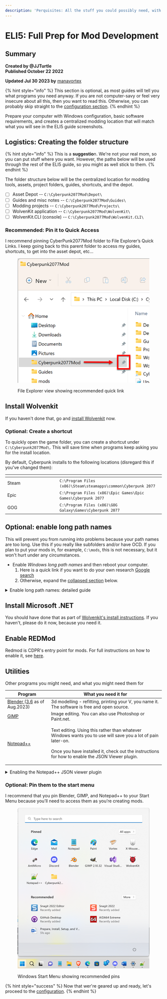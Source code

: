 ```yaml
---
description: 'Perquisites: All the stuff you could possibly need, with download links'
---
```


# ELI5: Full Prep for Mod Development

## Summary

**Created by @JJTurtle**\
**Published October 22 2022**

**Updated Jul 30 2023 by** [manavortex](http://127.0.0.1:5000/u/NfZBoxGegfUqB33J9HXuCs6PVaC3 "mention")

{% hint style="info" %}
This section is optional, as most guides will tell you what programs you need anyway. If you are not computer-savy or feel very insecure about all this, then you want to read this. Otherwise, you can probably skip straight to the [configuration section](configure-modding-tools.md).
{% endhint %}

Prepare your computer with Windows configuration, basic software requirements, and creates a centralized modding location that will match what you will see in the ELI5 guide screenshots.

## Logistics: Creating the folder structure

{% hint style="info" %}
This is a **suggestio**n. We're not your real mom, so you can put stuff where you want. However, the paths below will be used through the rest of the ELI5 guide, so you might as well stick to them.
{% endhint %}

The folder structure below will be the centralized location for modding tools, assets, project folders, guides, shortcuts, and the depot.

* [ ] Asset Depot -- `C:\Cyberpunk2077Mod\Depot\`
* [ ] Guides and misc notes -- `C:\Cyberpunk2077Mod\Guides\`
* [ ] Modding projects -- `C:\Cyberpunk2077Mod\Projects\`
* [ ] WolvenKit application -- `C:\Cyberpunk2077Mod\WolvenKit\`
* [ ] WolvenKit.CLI (console) -- `C:\Cyberpunk2077Mod\WolvenKit.CLI\`

### Recommended: Pin it to Quick Access

I recommend pinning CyberPunk2077Mod folder to File Explorer’s Quick Links. I keep going back to this parent folder to access my guides, shortcuts, to get into the asset depot, etc...

<div align="left">

<figure><img src="../../.gitbook/assets/ELI5_GetStart_Prep_S12.png" alt=""><figcaption><p>File Explorer view showing recommended quick link</p></figcaption></figure>

</div>

## Install Wolvenkit

If you haven't done that, go and [install Wolvenkit](../download.md) now.

### Optional: Create a shortcut

To quickly open the game folder, you can create a shortcut under `C:\Cyberpunk2077Mod\`. This will save time when programs keep asking you for the install location.

By default, Cyberpunk installs to the following locations (disregard this if you've changed them):

<table><thead><tr><th width="154"></th><th></th></tr></thead><tbody><tr><td>Steam</td><td><code>C:\Program Files (x86)\Steam\steamapps\common\Cyberpunk 2077</code></td></tr><tr><td>Epic</td><td><code>C:\Program Files (x86)\Epic Games\Epic Games\Cyberpunk 2077</code></td></tr><tr><td>GOG</td><td><code>C:\Program Files (x86)\GOG Galaxy\Games\Cyberpunk 2077</code></td></tr></tbody></table>

## Optional: enable long path names

This will prevent you from running into problems because your path names are too long. Use this if you really like subfolders and/or have OCD. If you plan to put your mods in, for example, `C:\mods`, this is not necessary, but it won't hurt under any circumstances.

* Enable _Windows long path names_ and then reboot your computer.&#x20;
  1. Here is a quick link if you want to do your own research [Google search](https://www.google.com/search?q=enable+Windows+long+path+names)
  2. Otherwise, expand the [collapsed section](prep-your-computer.md#enable-long-path-names-detailed-guide) below.

<details>

<summary>Enable long path names: detailed guide</summary>

*   **Step 1**: Run PowerShell as an administrator

    <figure><img src="../../.gitbook/assets/ELI5_GetStart_Prep_S01-01.png" alt=""><figcaption></figcaption></figure>
*   **Step 2:** Copy and paste the below command into PowerShell and press the enter key

    > New-ItemProperty -Path "HKLM:\SYSTEM\CurrentControlSet\Control\FileSystem" -Name "LongPathsEnabled" -Value 1 -PropertyType DWORD -Force

    <figure><img src="../../.gitbook/assets/ELI5_GetStart_Prep_S01-02.png" alt=""><figcaption></figcaption></figure>
* **Step 3**: Install Microsoft Group Policy Editor, it is not deployed with Windows Home edition. If you have Windows Enterprise edition or know that policy editor is already installed then skip ahead to step 5.
  1.  Run CMD.EXE as an administrator,

      <figure><img src="../../.gitbook/assets/ELI5_GetStart_Prep_S01-03-01.png" alt=""><figcaption></figcaption></figure>
  2.  Copy and paste the below command into the command prompt window and press the enter key

      > FOR %F IN ("%SystemRoot%\servicing\Packages\Microsoft-Windows-GroupPolicy-ClientTools-Package\~\*.mum") DO ( DISM /Online /NoRestart /Add-Package:"%F" )

      <figure><img src="../../.gitbook/assets/ELI5_GetStart_Prep_S01-03-02.png" alt=""><figcaption></figcaption></figure>
  3.  Copy and paste the below command into the command prompt window to install Microsoft Group Policy Client Extensions

      > FOR %F IN ("%SystemRoot%\servicing\Packages\Microsoft-Windows-GroupPolicy-ClientExtensions-Package\~\*.mum") DO ( DISM /Online /NoRestart /Add-Package:"%F" )

      <figure><img src="../../.gitbook/assets/ELI5_GetStart_Prep_S01-03-03.png" alt=""><figcaption></figcaption></figure>
  4.  Press Windows + R to open the Run window and open gpedit.msc

      <figure><img src="../../.gitbook/assets/ELI5_GetStart_Prep_S01-03-04.png" alt=""><figcaption></figcaption></figure>
  5.  Navigate into the policy folders: Computer Configuration > Administrative Templates > System > Filesystem

      <figure><img src="../../.gitbook/assets/ELI5_GetStart_Prep_S01-03-05.png" alt=""><figcaption></figcaption></figure>
  6.  Double click into Filesystem, then select Enable Win32 long paths and then click on Edit policy setting

      <figure><img src="../../.gitbook/assets/ELI5_GetStart_Prep_S01-03-06.png" alt=""><figcaption></figcaption></figure>
  7.  Select Enabled and then click on OK

      <figure><img src="../../.gitbook/assets/ELI5_GetStart_Prep_S01-03-07.png" alt=""><figcaption></figcaption></figure>
  8. Close Windows Group Policy Editor
  9.  Reboot your computer

      <div align="left">

      <figure><img src="../../.gitbook/assets/ELI5_GetStart_Prep_S01-03-09.png" alt=""><figcaption><p>Meme</p></figcaption></figure>

      </div>

</details>

## Install Microsoft .NET&#x20;

You should have done that as part of [Wolvenkit's install instructions](../download.md#perquisites). If you haven't, please do it now, because you need it.

## Enable REDMod

Redmod is CDPR's entry point for mods. For full instructions on how to enable it, see [here](http://127.0.0.1:5000/s/4gzcGtLrr90pVjAWVdTc/for-mod-users/users-modding-cyberpunk-2077/redmod#installation).

## Utilities

Other programs you might need, and what you might need them for



| Program                                                                                                             | What you need it for                                                                                                                                                                                                        |
| ------------------------------------------------------------------------------------------------------------------- | --------------------------------------------------------------------------------------------------------------------------------------------------------------------------------------------------------------------------- |
| [Blender ](https://www.blender.org/download/)([3.6](https://www.blender.org/download/releases/3-6/) as of Aug.2023) | 3d modelling - refitting, printing your V, you name it. The software is free and open source.                                                                                                                               |
| [GIMP](https://www.gimp.org/downloads/)                                                                             | Image editing. You can also use Photoshop or Paint.net.                                                                                                                                                                     |
| [Notepad++](https://notepad-plus-plus.org/downloads/)                                                               | <p>Text editing. Using this rather than whatever Windows wants you to use will save you a lot of pain later-on.<br><br>Once you have installed it, check out the instructions for how to enable the JSON Viewer plugin.</p> |

<details>

<summary>Enabling the Notepad++ JSON viewer plugin</summary>



Notepad++ JSON Viewer is used to correctly format JSON syntax, such as when a file has been collapsed onto a single line.... for job security reasons :tada: Alternatively, you can install Visual Studio for its VCode JSON Viewer extension, but Visual Studio is a full featured coding solution and only needed by application developers.

<img src="../../.gitbook/assets/ELI5_GetStart_Prep_S05.png" alt="Notepad++ Plugin Admin" data-size="original">



</details>

### Optional: Pin them to the start menu

I recommend that you pin Blender, GIMP, and Notepad++ to your Start Menu because you’ll need to access them as you’re creating mods.

<div align="left">

<figure><img src="../../.gitbook/assets/ELI5_GetStart_Prep_S11.png" alt=""><figcaption><p>Windows Start Menu showing recommended pins</p></figcaption></figure>

</div>



{% hint style="success" %}
Now that wer're geared up and ready, let's proceed to the [configuration](configure-modding-tools.md).
{% endhint %}
